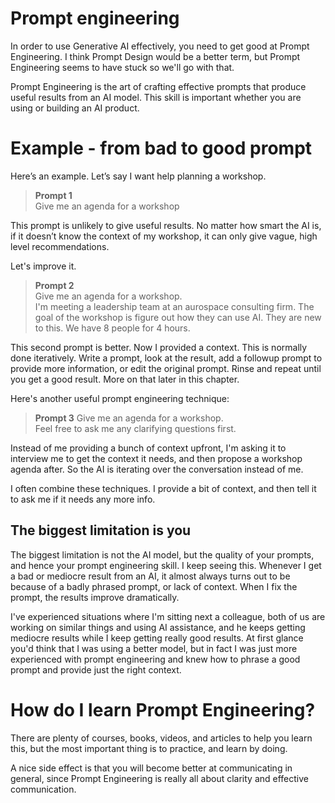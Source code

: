 # Prompt engineering

In order to use Generative AI effectively, you need to get good at Prompt Engineering. I think Prompt Design would be a better term, but Prompt Engineering seems to have stuck so we'll go with that.

Prompt Engineering is the art of crafting effective prompts that produce useful results from an AI model. This skill is important whether you are using or building an AI product.

# Example - from bad to good prompt

Here’s an example. Let’s say I want help planning a workshop.

> **Prompt 1**  
> Give me an agenda for a workshop

This prompt is unlikely to give useful results. No matter how smart the AI is, if it doesn’t know the context of my workshop, it can only give vague, high level recommendations.

Let's improve it.

> **Prompt 2**  
> Give me an agenda for a workshop.  
> I'm meeting a leadership team at an aurospace consulting firm. The goal of the workshop is figure out how they can use AI. They are new to this. We have 8 people for 4 hours.

This second prompt is better. Now I provided a context. This is normally done iteratively. Write a prompt, look at the result, add a followup prompt to provide more information, or edit the original prompt. Rinse and repeat until you get a good result. More on that later in this chapter.

Here's another useful prompt engineering technique:

> **Prompt 3**
> Give me an agenda for a workshop.  
> Feel free to ask me any clarifying questions first.

Instead of me providing a bunch of context upfront, I'm asking it to interview me to get the context it needs, and then propose a workshop agenda after. So the AI is iterating over the conversation instead of me.

I often combine these techniques. I provide a bit of context, and then tell it to ask me if it needs any more info.

## The biggest limitation is you

The biggest limitation is not the AI model, but the quality of your prompts, and hence your prompt engineering skill. I keep seeing this. Whenever I get a bad or mediocre result from an AI, it almost always turns out to be because of a badly phrased prompt, or lack of context. When I fix the prompt, the results improve dramatically.

I've experienced situations where I'm sitting next a colleague, both of us are working on similar things and using AI assistance, and he keeps getting mediocre results while I keep getting really good results. At first glance you'd think that I was using a better model, but in fact I was just more experienced with prompt engineering and knew how to phrase a good prompt and provide just the right context.

# How do I learn Prompt Engineering?

There are plenty of courses, books, videos, and articles to help you learn this, but the most important thing is to practice, and learn by doing.

A nice side effect is that you will become better at communicating in general, since Prompt Engineering is really all about clarity and effective communication.

